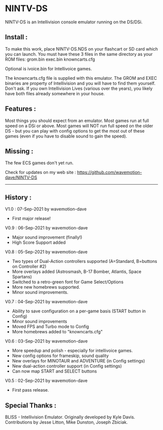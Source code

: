 # NINTV-DS
NINTV-DS is an Intellivision console emulator running on the DS/DSi.

Install :
----------
To make this work, place NINTV-DS.NDS on your flashcart or SD card which you can launch.
You must have these 3 files in the same directory as your ROM files:
grom.bin
exec.bin
knowncarts.cfg

Optional is ivoice.bin for Intellivoice games.

The knowncarts.cfg file is supplied with this emulator. The GROM and EXEC binaries are property
of Intellivision and you will have to find them yourself. Don't ask. If you own Intellivision 
Lives (various over the years), you likely have both files already somewhere in your house. 

Features :
----------
 Most things you should expect from an emulator. 
 Most games run at full speed on a DSi or above.
 Most games will NOT run full speed on the older DS - but you can play with config 
 options to get the most out of these games (even if you have to disable sound to 
 gain the speed).

Missing :
---------
The few ECS games don't yet run.

Check for updates on my web site : https://github.com/wavemotion-dave/NINTV-DS

--------------------------------------------------------------------------------
History :
--------------------------------------------------------------------------------
V1.0 : 07-Sep-2021 by wavemotion-dave
  * First major release!
  
V0.9 : 06-Sep-2021 by wavemotion-dave
  * Major sound improvement (finally!)
  * High Score Support added
  
V0.8 : 05-Sep-2021 by wavemotion-dave
  * Two types of Dual-Action controllers supported (A=Standard, B=buttons on Controller #2)
  * More overlays added (Astrosmash, B-17 Bomber, Atlantis, Space Spartans)
  * Switched to a retro-green font for Game Select/Options
  * More new homebrews supported. 
  * Minor sound improvements.
  
V0.7 : 04-Sep-2021 by wavemotion-dave
  * Ability to save configuration on a per-game basis (START button in Config)
  * Minor sound improvements
  * Moved FPS and Turbo mode to Config
  * More homebrews added to "knowncarts.cfg"

V0.6 : 03-Sep-2021 by wavemotion-dave
  * More speedup and polish - especially for intellivoice games.
  * New config options for frameskip, sound quality
  * New overlays for MINOTAUR and ADVENTURE (in Config settings)
  * New dual-action controller support (in Config settings)
  * Can now map START and SELECT buttons

V0.5 : 02-Sep-2021 by wavemotion-dave
  * First pass release. 


Special Thanks :
---------
BLISS - Intellivision Emulator. Originally developed by Kyle Davis. Contributions by Jesse Litton, Mike Dunston, Joseph Zbiciak.
